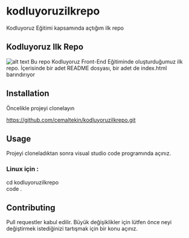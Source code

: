 # kodluyoruzilkrepo
Kodluyoruz Eğitimi kapsamında açtığım ilk repo
## Kodluyoruz Ilk Repo
![alt text](http://i.hizliresim.com/4u7UmZ.png)
Bu repo Kodluyoruz Front-End Eğitiminde oluşturduğumuz ilk repo. İçerisinde bir adet README dosyası, bir adet de index.html barındırıyor

## Installation

Öncelikle projeyi clonelayın

https://github.com/cemaltekin/kodluyoruzilkrepo.git

## Usage 

Projeyi cloneladıktan sonra visual studio code programında açınız.

### Linux için :

cd kodluyoruzilkrepo <br>code .

## Contributing 

Pull requestler kabul edilir. Büyük değişiklikler için lütfen önce neyi değiştirmek istediğinizi tartışmak için bir konu açınız.